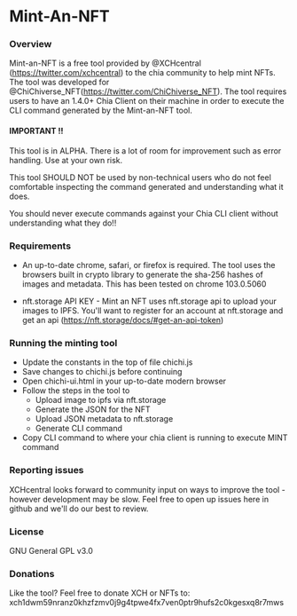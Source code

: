 # Mint-An-NFT

### Overview
Mint-an-NFT is a free tool provided by @XCHcentral (https://twitter.com/xchcentral) to the chia community to help mint NFTs.
The tool was developed for @ChiChiverse_NFT(https://twitter.com/ChiChiverse_NFT). The tool requires users to have
an 1.4.0+ Chia Client on their machine in order to execute the CLI command generated by the Mint-an-NFT tool.

#### IMPORTANT !!
This tool is in ALPHA. There is a lot of room for improvement such as error handling. Use at your own risk.

This tool SHOULD NOT be used by non-technical users who do not feel 
comfortable inspecting the command generated and understanding what it does.

You should never execute commands against your Chia CLI client without understanding what they do!!

### Requirements
* An up-to-date chrome, safari, or firefox is required. The tool uses the browsers built in crypto library to generate the sha-256 hashes of images and metadata. This has been tested on chrome 103.0.5060

* nft.storage API KEY - Mint an NFT uses nft.storage api to upload your images to IPFS. 
You'll want to register for an account at nft.storage and get an api (https://nft.storage/docs/#get-an-api-token)

### Running the minting tool
* Update the constants in the top of file chichi.js
* Save changes to chichi.js before continuing
* Open chichi-ui.html in your up-to-date modern browser
* Follow the steps in the tool to 
  * Upload image to ipfs via nft.storage
  * Generate the JSON for the NFT 
  * Upload JSON metadata to nft.storage
  * Generate CLI command
* Copy CLI command to where your chia client is running to execute MINT command

### Reporting issues
XCHcentral looks forward to community input on ways to improve the tool - however development may be slow. Feel free to open up issues here in github and we'll do our best to review.

### License
GNU General GPL v3.0

### Donations
Like the tool? Feel free to donate XCH or NFTs to: xch1dwm59nranz0khzfzmv0j9g4tpwe4fx7ven0ptr9hufs2c0kgesxq8r7mws